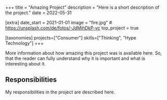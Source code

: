 +++
title = "Amazing Project"
description = "Here is a short description of the project."
date = 2022-05-31

[extra]
date_start = 2021-01-01
image = "fire.jpg" # https://unsplash.com/de/fotos/-JdMihDkP-vc
top_project = true

[taxonomies]
projects=["Consumer"]
skills=["Thinking", "Hype Technology"]
+++

More information about how amazing this project was is available here. So, that the reader can fully understand why it is important and what is interesting about it.

## Responsibilities

My responsibilities in the project are described here.
